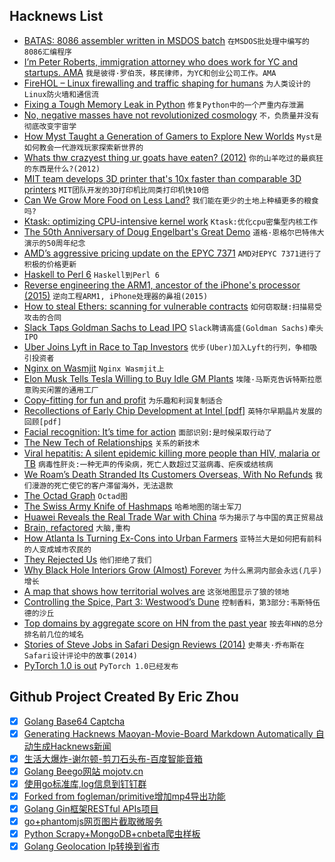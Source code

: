 ## Hacknews List


- [BATAS: 8086 assembler written in MSDOS batch](https://github.com/mniip/BOOTSTRA/tree/master/)  `在MSDOS批处理中编写的8086汇编程序`
- [I’m Peter Roberts, immigration attorney who does work for YC and startups.  AMA](item?id=18629299)  `我是彼得·罗伯茨，移民律师，为YC和创业公司工作。AMA`
- [FireHOL – Linux firewalling and traffic shaping for humans](http://firehol.org/)  `为人类设计的Linux防火墙和通信流`
- [Fixing a Tough Memory Leak in Python](https://info.cloudquant.com/2018/12/numpyleaks/)  `修复Python中的一个严重内存泄漏`
- [No, negative masses have not revolutionized cosmology](http://backreaction.blogspot.com/2018/12/no-negative-masses-have-not.html)  `不，负质量并没有彻底改变宇宙学`
- [How Myst Taught a Generation of Gamers to Explore New Worlds](https://www.atlasobscura.com/articles/exploring-myst-25-years-later)  `Myst是如何教会一代游戏玩家探索新世界的`
- [Whats thw crazyest thing ur goats have eaten? (2012)](https://www.thegoatspot.net/threads/whats-thw-crazyest-thing-ur-goats-have-eaten.137904/)  `你的山羊吃过的最疯狂的东西是什么?(2012)`
- [MIT team develops 3D printer that&#39;s 10x faster than comparable 3D printers](https://www.3ders.org/articles/20181207-mit-team-develop-3d-printer-thats-10x-faster-than-comparable-3d-printers.html)  `MIT团队开发的3D打印机比同类打印机快10倍`
- [Can We Grow More Food on Less Land?](https://www.nytimes.com/2018/12/05/climate/agriculture-food-global-warming.html)  `我们能在更少的土地上种植更多的粮食吗?`
- [Ktask: optimizing CPU-intensive kernel work](https://lwn.net/Articles/771169/)  `Ktask:优化cpu密集型内核工作`
- [The 50th Anniversary of Doug Engelbart&#39;s Great Demo](https://doug-50.info/)  `道格·恩格尔巴特伟大演示的50周年纪念`
- [AMD’s aggressive pricing update on the EPYC 7371](https://www.servethehome.com/amd-epyc-7371-pricing-update-an-insane-value/)  `AMD对EPYC 7371进行了积极的价格更新`
- [Haskell to Perl 6](https://docs.perl6.org/language/haskell-to-p6)  `Haskell到Perl 6`
- [Reverse engineering the ARM1, ancestor of the iPhone&#39;s processor (2015)](http://www.righto.com/2015/12/reverse-engineering-arm1-ancestor-of.html)  `逆向工程ARM1, iPhone处理器的鼻祖(2015)`
- [How to steal Ethers: scanning for vulnerable contracts](https://www.palkeo.com/projets/ethereum/stealing_ether.html)  `如何窃取醚:扫描易受攻击的合同`
- [Slack Taps Goldman Sachs to Lead IPO](http://www.reuters.com/article/us-slack-ipo-exclusive-idUSKBN1O62FR)  `Slack聘请高盛(Goldman Sachs)牵头IPO`
- [Uber Joins Lyft in Race to Tap Investors](https://www.wsj.com/articles/uber-lays-groundwork-for-ipo-1544231655)  `优步(Uber)加入Lyft的行列，争相吸引投资者`
- [Nginx on Wasmjit](https://www.wasmjit.org/blog/nginx-on-wasmjit.html)  `Nginx Wasmjit上`
- [Elon Musk Tells Tesla Willing to Buy Idle GM Plants](https://www.bloomberg.com/news/articles/2018-12-07/musk-to-the-rescue-as-tesla-may-consider-buying-idle-gm-plants)  `埃隆·马斯克告诉特斯拉愿意购买闲置的通用工厂`
- [Copy-fitting for fun and profit](https://www.balisage.net/Proceedings/vol21/html/Graham01/BalisageVol21-Graham01.html)  `为乐趣和利润复制适合`
- [Recollections of Early Chip Development at Intel [pdf]](https://lark.tu-sofia.bg/ntt/eusku/readings/art_1.pdf)  `英特尔早期晶片发展的回顾[pdf]`
- [Facial recognition: It’s time for action](https://blogs.microsoft.com/on-the-issues/2018/12/06/facial-recognition-its-time-for-action/)  `面部识别:是时候采取行动了`
- [The New Tech of Relationships](http://nautil.us/issue/67/reboot/the-new-tech-of-relationships)  `关系的新技术`
- [Viral hepatitis: A silent epidemic killing more people than HIV, malaria or TB](https://www.nature.com/articles/d41586-018-07592-7)  `病毒性肝炎:一种无声的传染病，死亡人数超过艾滋病毒、疟疾或结核病`
- [We Roam’s Death Stranded Its Customers Overseas, With No Refunds](https://www.bloomberg.com/news/features/2018-12-03/we-roam-s-death-stranded-its-customers-overseas-with-no-refunds)  `我们漫游的死亡使它的客户滞留海外，无法退款`
- [The Octad Graph](https://www.win.tue.nl/~aeb/graphs/M24.html)  `Octad图`
- [The Swiss Army Knife of Hashmaps](https://blog.waffles.space/2018/12/07/deep-dive-into-hashbrown/)  `哈希地图的瑞士军刀`
- [Huawei Reveals the Real Trade War with China](https://www.bloomberg.com/news/articles/2018-12-06/huawei-bust-signals-the-real-u-s-trade-war-with-china)  `华为揭示了与中国的真正贸易战`
- [Brain, refactored](https://www.murrayc.com/permalink/2018/12/07/brain-refactored/)  `大脑,重构`
- [How Atlanta Is Turning Ex-Cons into Urban Farmers](https://www.politico.com/magazine/story/2018/12/06/food-policy-incarceration-young-people-atlanta-222758)  `亚特兰大是如何把有前科的人变成城市农民的`
- [They Rejected Us](https://rejected.us)  `他们拒绝了我们`
- [Why Black Hole Interiors Grow (Almost) Forever](https://www.quantamagazine.org/why-black-hole-interiors-grow-forever-20181206/)  `为什么黑洞内部会永远(几乎)增长`
- [A map that shows how territorial wolves are](http://www.citypages.com/news/this-data-map-of-minnesota-wolves-is-incredible/502160411)  `这张地图显示了狼的领地`
- [Controlling the Spice, Part 3: Westwood’s Dune](https://www.filfre.net/2018/12/controlling-the-spice-part-3-westwoods-dune/)  `控制香料，第3部分:韦斯特伍德的沙丘`
- [Top domains by aggregate score on HN from the past year](https://hntrending.com/domains/year/index.html)  `按去年HN的总分排名前几位的域名`
- [Stories of Steve Jobs in Safari Design Reviews (2014)](https://donmelton.com/2014/04/10/memories-of-steve/)  `史蒂夫·乔布斯在Safari设计评论中的故事(2014)`
- [PyTorch 1.0 is out](https://github.com/pytorch/pytorch/releases/tag/v1.0.0)  `PyTorch 1.0已经发布`

## Github Project Created By Eric Zhou

- [x] [Golang Base64 Captcha](https://github.com/mojocn/base64Captcha)
- [x] [Generating Hacknews Maoyan-Movie-Board Markdown Automatically 自动生成Hacknews新闻](https://github.com/dejavuzhou/md-genie)
- [x] [生活大爆炸-谢尔顿-剪刀石头布-百度智能音箱](https://github.com/mojocn/dueros-bang-game)
- [x] [Golang Beego网站 mojotv.cn](https://github.com/mojocn/www.mojotv.cn)
- [x] [使用go标准库,log信息到钉钉群](https://github.com/mojocn/dooger)
- [x] [Forked from fogleman/primitive增加mp4导出功能](https://github.com/mojocn/primitive)
- [x] [Golang Gin框架RESTful APIs项目](https://github.com/JJJJJJJerk/ezier-golang-web-api-framework)
- [x] [go+phantomjs网页图片截取微服务](https://github.com/mojocn/screen_shot)
- [x] [Python Scrapy+MongoDB+cnbeta爬虫样板](https://github.com/mojocn/scrapy_mongodb_boilerplate_cnbeta)
- [x] [Golang Geolocation Ip转换到省市](https://github.com/mojocn/ip2location)